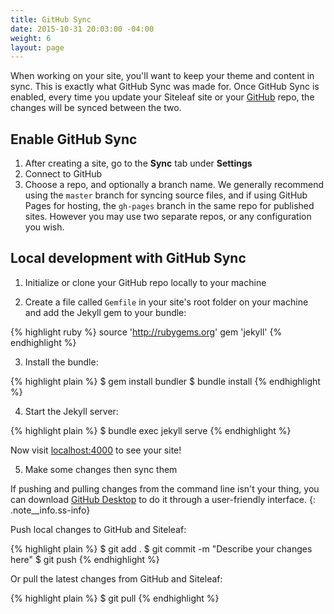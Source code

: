 ```yaml
---
title: GitHub Sync
date: 2015-10-31 20:03:00 -04:00
weight: 6
layout: page
---
```


When working on your site, you'll want to keep your theme and content in sync. This is exactly what GitHub Sync was made for. Once GitHub Sync is enabled, every time you update your Siteleaf site or your [GitHub](https://github.com) repo, the changes will be synced between the two.

## Enable GitHub Sync

1. After creating a site, go to the **Sync** tab under **Settings**
2. Connect to GitHub
3. Choose a repo, and optionally a branch name. We generally recommend using the `master` branch for syncing source files, and if using GitHub Pages for hosting, the `gh-pages` branch in the same repo for published sites. However you may use two separate repos, or any configuration you wish.

## Local development with GitHub Sync

1) Initialize or clone your GitHub repo locally to your machine

2) Create a file called `Gemfile` in your site's root folder on your machine and add the Jekyll gem to your bundle:

{% highlight ruby %}
source 'http://rubygems.org'
gem 'jekyll'
{% endhighlight %}

3) Install the bundle:

{% highlight plain %}
$ gem install bundler
$ bundle install
{% endhighlight %}

4) Start the Jekyll server:

{% highlight plain %}
$ bundle exec jekyll serve
{% endhighlight %}

Now visit [localhost:4000](http://localhost:4000) to see your site!

5) Make some changes then sync them

If pushing and pulling changes from the command line isn't your thing, you can download [GitHub Desktop](https://desktop.github.com/) to do it through a user-friendly interface.
{: .note__info.ss-info}

Push local changes to GitHub and Siteleaf:

{% highlight plain %}
$ git add .
$ git commit -m "Describe your changes here"
$ git push
{% endhighlight %}

Or pull the latest changes from GitHub and Siteleaf:

{% highlight plain %}
$ git pull
{% endhighlight %}